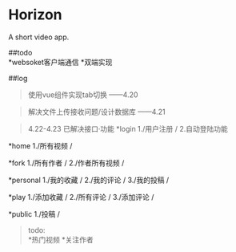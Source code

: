# Horizon
A short video app.

##todo	
*websoket客户端通信
*双端实现

##log
>使用vue组件实现tab切换
——4.20

>解决文件上传接收问题/设计数据库
——4.21

>4.22-4.23 已解决接口·功能
*login		1./用户注册 /
			2.自动登陆功能
			
*home		1./所有视频 /

*fork		1./所有作者 /
			2./作者所有视频 /
			
*personal	1./我的收藏 /
			2./我的评论 /
			3./我的投稿 /

*play		1./添加收藏 /
			2./所有评论 /
			3./添加评论 /
			
*public		1./投稿 /

>todo:	
*热门视频
*关注作者
